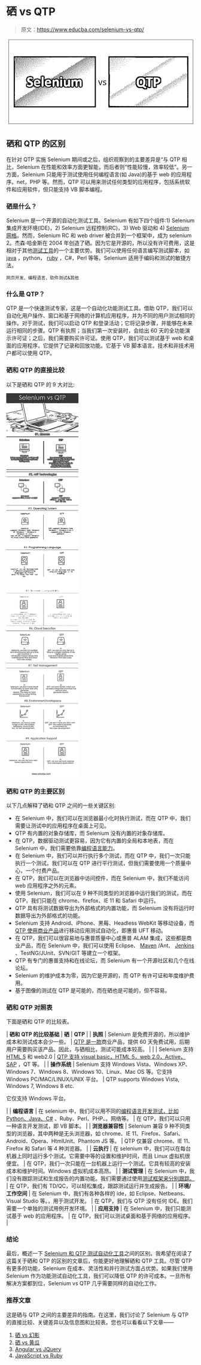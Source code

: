 # 硒 vs QTP

> 原文：<https://www.educba.com/selenium-vs-qtp/>

![Selenium VS QTP](img/8bdcbbda2ab3de9cb470e027ee5c5138.png)



## 硒和 QTP 的区别

在针对 QTP 实施 Selenium 期间或之后，组织观察到的主要差异是“与 QTP 相比，Selenium 在性能和效率方面更智能，而后者则“性能较慢，效率较低”。另一方面，Selenium 只能用于测试使用任何编程语言(如 Java)的基于 web 的应用程序。net，PHP 等。然而，QTP 可以用来测试任何类型的应用程序，包括系统软件和应用软件，但只能支持 VB 脚本编程。

### 硒是什么？

Selenium 是一个开源的自动化测试工具。Selenium 有如下四个组件:1) Selenium 集成开发环境(IDE)，2) Selenium 远程控制(RC)，3) Web 驱动和 4) [Selenium 网格](https://www.educba.com/selenium-grid/)。然而，Selenium RC 和 web driver 被合并到一个框架中，成为 selenium 2。杰森·哈金斯在 2004 年创造了硒。因为它是开源的，所以没有许可费用，这是相对于其他[测试工具](https://www.educba.com/web-performance-testing-tools/)的一个主要优势。我们可以使用任何语言编写测试脚本，如 [java](https://www.educba.com/java-interview-questions/) ，python， [ruby](https://www.educba.com/ruby-vs-ruby-on-rails/) ，C#，Perl 等等。Selenium 适用于编码和测试的敏捷方法。

<small>网页开发、编程语言、软件测试&其他</small>

### 什么是 QTP？

QTP 是一个快速测试专家，这是一个自动化功能测试工具。借助 QTP，我们可以自动化用户操作、窗口和基于网络的计算机应用程序，并为不同的用户测试相同的操作。对于测试，我们可以启动 QTP 和登录活动；它将记录步骤，并能够在未来运行相同的步骤。QTP 有执照；当我们第一次安装时，会给出 60 天的全功能演示许可证；之后，我们需要购买许可证。使用 QTP，我们可以测试基于 web 和桌面的应用程序，它提供了记录和回放功能。它基于 VB 脚本语言。技术和非技术用户都可以使用 QTP。

### 硒和 QTP 的直接比较

以下是硒和 QTP 的 9 大对比:

![selenium vs QTP Infographics](img/1137d5fd10dc95f9dae9a09d15861f8b.png)



### 硒和 QTP 的主要区别

以下几点解释了硒和 QTP 之间的一些关键区别:

*   在 Selenium 中，我们可以在浏览器最小化时执行测试，而在 QTP 中，我们需要让测试中的应用程序在桌面上可见。
*   QTP 有内置的对象存储库，而 Selenium 没有内置的对象存储库。
*   在 QTP，数据驱动测试更容易，因为它有内置的全局和本地表，而在 Selenium 中，我们需要依靠[编程语言能力](https://www.educba.com/learning-algorithms/)。
*   在 Selenium 中，我们可以并行执行多个测试，而在 QTP 中，我们一次只能执行一个测试。我们可以在 QTP 进行平行测试，但我们需要使用一个质量中心，一个付费产品。
*   在 QTP，我们可以在浏览器中访问控件，而在 Selenium 中，我们不能访问 web 应用程序之外的元素。
*   使用 Selenium，我们可以在 9 种不同类型的浏览器中运行我们的测试，而在 QTP，我们只能在 chrome、firefox、IE 11 和 Safari 中运行。
*   QTP 具有将测试数据导出为外部格式的内置功能，而 Selenium 没有将运行时数据导出为外部格式的功能。
*   Selenium 支持 Android、iPhone、黑莓、Headless WebKit 等移动设备，而 [QTP 使用商业产品](https://www.educba.com/what-is-qtp/)进行移动应用测试自动化，即惠普 UFT 移动。
*   在 QTP，我们可以很容易地与惠普质量中心或惠普 ALAM 集成，这些都是商业产品，而在 Selenium 中，我们可以使用 Eclipse、 [Maven](https://www.educba.com/maven-commands/) /Ant、 [Jenkins](https://www.educba.com/jenkins-interview-questions/) 、TestNG/JUnit、SVN/GIT 等建立一个框架。
*   QTP 有专门的惠普支持和在线论坛，而 Selenium 有一个开源社区和几个在线论坛。
*   Selenium 的维护成本为零，因为它是开源的，而 QTP 有许可证和年度维护费用。
*   基于图像的测试在 QTP 是可能的，而在硒也是可能的，但不容易。

### 硒和 QTP 对照表

下面是硒和 QTP 的比较表。

| **硒和 QTP 的比较基础** | **硒** | **QTP** |
| **执照** | Selenium 是免费开源的，所以维护成本和测试成本会少一些。 | [QTP 是一款](https://www.educba.com/what-is-qtp/)商业产品，提供 60 天免费试用，后期用户需要购买该产品。因此，与硒相比，测试可能成本较高。 |
|  | Selenium 支持 [HTML 5](https://www.educba.com/what-is-html5/) 和 web2.0 | [QTP 支持 visual basic，HTML 5，web 2.0，Active，SAP](https://www.educba.com/sap-vs-oracle/) ，QT 等。 |
| **操作系统** | Selenium 支持 Windows Vista、Windows XP、Windows 7、Windows 8、Windows 10、Linux、Mac OS 等。它支持 Windows PC/MAC/LINUX/UNIX 平台。 | QTP supports Windows Vista, Windows 7, Windows 8 etc.

它仅支持 Windows 平台。

 |
| **编程语言** | 在 selenium 中，我们可以用不同的[编程语言开发测试，比如 Python、Java、C#](https://www.educba.com/c-sharp-interview-questions-and-answers/) 、Ruby、Perl、PHP、。网络等。 | 在 QTP，我们可以只用一种语言开发测试，即 VB 脚本。 |
| **浏览器兼容性** | Selenium 兼容 9 种不同类型的浏览器，其中两种是无头浏览器，如 chrome、IE 11、Firefox、Safari、Android、Opera、HtmlUnit、Phantom JS 等。 | QTP 仅兼容 chrome、IE 11、Firefox 和 Safari 等 4 种浏览器。 |
| **云执行** | 在 selenium 中，我们可以在每台机器上同时运行多个测试。它需要中等的设置和维护时间，而且 Linux 虚拟机很便宜。 | 在 QTP，我们一次只能在一台机器上运行一个测试。它具有较高的安装成本和维护时间。Windows 虚拟机成本高昂。 |
| **测试管理** | 在 Selenium 中，我们没有跟踪测试和生成报告的内置功能。我们需要通过使用[测试框架来分别跟踪。](https://www.educba.com/what-is-test-automation-frameworks/) | 在 QTP，我们有 TD/QC，可以轻松集成，跟踪测试运行并生成报告。 |
| **环境/工作空间** | 在 Selenium 中，我们有各种各样的 ide，如 Eclipse、Netbeans、Visual Studio 等。，用于测试开发。 | 在 QTP，我们与 QTP 没有任何 IDE。我们需要一个单独的测试用例开发环境。 |
| **应用支持** | 在 Selenium 中，我们只能测试基于 web 的应用程序。 | 在 QTP，我们可以测试桌面和基于网络的应用程序。 |

### 结论

最后，概述一下 [Selenium 和 QTP 测试自动化工具](https://www.educba.com/selenium-commands/)之间的区别。我希望在阅读了这篇关于硒和 QTP 的区别的文章后，你能更好地理解硒和 QTP 工具。尽管 QTP 有更多的功能，Selenium 在成本、灵活性和并行测试方面占优势。如果我们使用 Selenium 作为功能测试自动化工具，我们可以降低 QTP 的许可成本。一旦所有解决方案都到位，Selenium vs QTP 几乎需要同样的自动化工作。

### 推荐文章

这是硒与 QTP 之间的主要差异的指南。在这里，我们讨论了 Selenium 与 QTP 的直接比较、关键差异以及信息图和比较表。您也可以看看以下文章——

1.  [硒 vs 幻影](https://www.educba.com/selenium-vs-phantomjs/)
2.  [硒 vs 黄瓜](https://www.educba.com/selenium-vs-cucumber/)
3.  [Angular vs JQuery](https://www.educba.com/angular-vs-jquery/)
4.  [JavaScript vs Ruby](https://www.educba.com/javascript-vs-ruby/)





